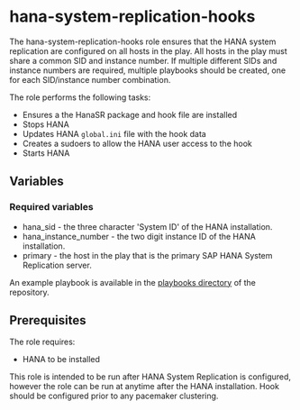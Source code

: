 # hana-system-replication-hooks

The hana-system-replication-hooks role ensures that the HANA system replication
are configured on all hosts in the play. All hosts in the play must share a
common SID and instance number. If multiple different SIDs and instance numbers
are required, multiple playbooks should be created, one for each SID/instance
number combination.

The role performs the following tasks:

* Ensures a the HanaSR package and hook file are installed
* Stops HANA
* Updates HANA `global.ini` file with the hook data
* Creates a sudoers to allow the HANA user access to the hook
* Starts HANA

## Variables

### Required variables

* hana_sid - the three character 'System ID' of the HANA installation.
* hana_instance_number - the two digit instance ID of the HANA installation.
* primary - the host in the play that is the primary SAP HANA System Replication
  server.

An example playbook is available in the [playbooks directory](../../playbooks)
of the repository.

## Prerequisites

The role requires:

* HANA to be installed

This role is intended to be run after HANA System Replication is configured,
however the role can be run at anytime after the HANA installation. Hook should
be configured prior to any pacemaker clustering.
